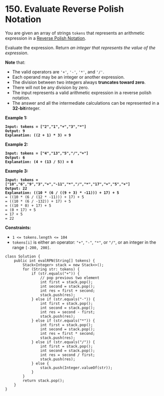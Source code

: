# 150. Evaluate Reverse Polish Notation

You are given an array of strings `tokens` that represents an arithmetic expression in a [Reverse Polish Notation](http://en.wikipedia.org/wiki/Reverse\_Polish\_notation).

Evaluate the expression. Return _an integer that represents the value of the expression_.

**Note** that:

* The valid operators are `'+'`, `'-'`, `'*'`, and `'/'`.
* Each operand may be an integer or another expression.
* The division between two integers always **truncates toward zero**.
* There will not be any division by zero.
* The input represents a valid arithmetic expression in a reverse polish notation.
* The answer and all the intermediate calculations can be represented in a **32-bit**integer.

&#x20;

**Example 1:**

<pre><code><strong>Input: tokens = ["2","1","+","3","*"]
</strong><strong>Output: 9
</strong><strong>Explanation: ((2 + 1) * 3) = 9
</strong></code></pre>

**Example 2:**

<pre><code><strong>Input: tokens = ["4","13","5","/","+"]
</strong><strong>Output: 6
</strong><strong>Explanation: (4 + (13 / 5)) = 6
</strong></code></pre>

**Example 3:**

<pre><code><strong>Input: tokens = ["10","6","9","3","+","-11","*","/","*","17","+","5","+"]
</strong><strong>Output: 22
</strong><strong>Explanation: ((10 * (6 / ((9 + 3) * -11))) + 17) + 5
</strong>= ((10 * (6 / (12 * -11))) + 17) + 5
= ((10 * (6 / -132)) + 17) + 5
= ((10 * 0) + 17) + 5
= (0 + 17) + 5
= 17 + 5
= 22
</code></pre>

&#x20;

**Constraints:**

* `1 <= tokens.length <= 104`
* `tokens[i]` is either an operator: `"+"`, `"-"`, `"*"`, or `"/"`, or an integer in the range `[-200, 200]`.

```
class Solution {
    public int evalRPN(String[] tokens) {
        Stack<Integer> stack = new Stack<>();
        for (String str: tokens) {
            if (str.equals("+")) {
                // pop previous two element
                int first = stack.pop();
                int second = stack.pop();
                int res = first + second;
                stack.push(res);
            } else if (str.equals("-")) {
                int first = stack.pop();
                int second = stack.pop();
                int res = second - first;
                stack.push(res);
            } else if (str.equals("*")) {
                int first = stack.pop();
                int second = stack.pop();
                int res = first * second;
                stack.push(res);
            } else if (str.equals("/")) {
                int first = stack.pop();
                int second = stack.pop();
                int res = second / first;
                stack.push(res);
            } else {
                stack.push(Integer.valueOf(str));
            }
        }
        return stack.pop();
    }
}
```
